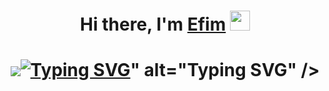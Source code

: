 <h1 align="center">Hi there, I'm <a href="https://daniilshat.ru/" target="_blank">Efim</a> 
<img src="https://github.com/blackcater/blackcater/raw/main/images/Hi.gif" height="32"/></h1>
<h1  align="center"><a href="https://git.io/typing-svg"><img src="<a href="https://git.io/typing-svg"><img src="https://readme-typing-svg.herokuapp.com font=Fira+Code&size=22&duration=4000&pause=1000&color=469A34&width=435&lines=I+love+frogs+and+Python+very+much!" alt="Typing SVG" /></a>" alt="Typing SVG" /></a>
